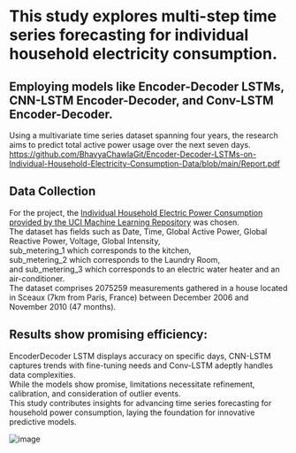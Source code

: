 # This study explores multi-step time series forecasting for individual household electricity consumption.
## Employing models like Encoder-Decoder LSTMs, CNN-LSTM Encoder-Decoder, and Conv-LSTM Encoder-Decoder.  

Using a multivariate time series dataset spanning four years, the research aims to predict total active power usage over the next seven days.
https://github.com/BhavyaChawlaGit/Encoder-Decoder-LSTMs-on-Individual-Household-Electricity-Consumption-Data/blob/main/Report.pdf

## Data Collection
For the project, the [Individual Household Electric Power Consumption provided by the UCI Machine Learning Repository](https://archive.ics.uci.edu/dataset/235/individual+household+electric+power+consumption) was chosen.  
The dataset has fields such as Date, Time, Global Active Power, Global Reactive Power, Voltage, Global Intensity,  
sub_metering_1 which corresponds to the kitchen,  
sub_metering_2 which corresponds to the Laundry Room,  
and sub_metering_3 which corresponds to an electric water heater and an air-conditioner.  
The dataset comprises 2075259 measurements gathered in a house located in Sceaux (7km from Paris, France) between December 2006 and November 2010 (47 months).  

## Results show promising efficiency: 
EncoderDecoder LSTM displays accuracy on specific days, CNN-LSTM captures trends with fine-tuning needs and Conv-LSTM adeptly handles data complexities.  
While the models show promise, limitations necessitate refinement, calibration, and consideration of outlier events.  
This study contributes insights for advancing time series forecasting for household power consumption, laying the foundation for innovative predictive models.

![image](https://github.com/BhavyaChawlaGit/Encoder-Decoder-LSTMs-on-Individual-Household-Electricity-Consumption-Data/assets/112718303/454455a7-46a2-4dff-a2bf-9bd63c193e5b)
